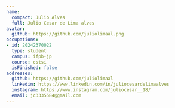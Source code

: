 ```yaml
---
name:
  compact: Julio Alves
  full: Julio Cesar de Lima alves
avatar:
  github: https://github.com/juliolimaal.png
occupations:
- id: 20242370022
  type: student
  campus: ifpb-jp
  course: cstsi
  isFinished: false
addresses:
  github: https://github.com/juliolimaal
  linkedin: https://www.linkedin.com/in/juliocesardelimaalves
  instagram: https://www.instagram.com/juliocesar__18/
  email: jc3335584@gmail.com
---
```


